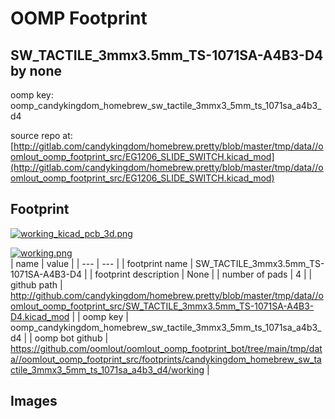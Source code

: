# OOMP Footprint  
## SW_TACTILE_3mmx3.5mm_TS-1071SA-A4B3-D4  by none  
  
oomp key: oomp_candykingdom_homebrew_sw_tactile_3mmx3_5mm_ts_1071sa_a4b3_d4  
  
source repo at: [http://gitlab.com/candykingdom/homebrew.pretty/blob/master/tmp/data//oomlout_oomp_footprint_src/‎EG1206‎_SLIDE_SWITCH.kicad_mod](http://gitlab.com/candykingdom/homebrew.pretty/blob/master/tmp/data//oomlout_oomp_footprint_src/‎EG1206‎_SLIDE_SWITCH.kicad_mod)  
## Footprint  
  
[![working_kicad_pcb_3d.png](working_kicad_pcb_3d_600.png)](working_kicad_pcb_3d.png)  
  
[![working.png](working_600.png)](working.png)  
| name | value | 
| --- | --- | 
| footprint name | SW_TACTILE_3mmx3.5mm_TS-1071SA-A4B3-D4 | 
| footprint description | None | 
| number of pads | 4 | 
| github path | http://github.com/candykingdom/homebrew.pretty/blob/master/tmp/data//oomlout_oomp_footprint_src/SW_TACTILE_3mmx3.5mm_TS-1071SA-A4B3-D4.kicad_mod | 
| oomp key | oomp_candykingdom_homebrew_sw_tactile_3mmx3_5mm_ts_1071sa_a4b3_d4 | 
| oomp bot github | https://github.com/oomlout/oomlout_oomp_footprint_bot/tree/main/tmp/data//oomlout_oomp_footprint_src/footprints/candykingdom_homebrew_sw_tactile_3mmx3_5mm_ts_1071sa_a4b3_d4/working | 
## Images  
